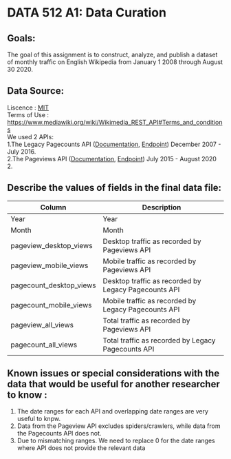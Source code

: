 # DATA 512 A1: Data Curation
## Goals:
The goal of this assignment is to construct, analyze, and publish a dataset of monthly traffic on English Wikipedia from January 1 2008 through August 30 2020.

## Data Source:
Liscence : [MIT](https://github.com/ankitapal189/data-512/blob/main/data-512-a1/LICENSE.md)<BR>
Terms of Use : https://www.mediawiki.org/wiki/Wikimedia_REST_API#Terms_and_conditions<BR>
We used 2 APIs:<BR>
1.The Legacy Pagecounts API ([Documentation](https://wikitech.wikimedia.org/wiki/Analytics/AQS/Legacy_Pagecounts), [Endpoint](https://wikimedia.org/api/rest_v1/#!/Pagecounts_data_(legacy)/get_metrics_legacy_pagecounts_aggregate_project_access_site_granularity_start_end))
December 2007 - July 2016.<BR>
2.The Pageviews API  ([Documentation](https://wikitech.wikimedia.org/wiki/Analytics/AQS/Pageviews), [Endpoint](https://wikimedia.org/api/rest_v1/#!/Pageviews_data/get_metrics_pageviews_aggregate_project_access_agent_granularity_start_end))
July 2015 - August 2020<BR>2.

## Describe the values of fields in the final data file:
| Column | Description |
|--------|-------------|
| Year | Year|
| Month | Month|			
| pageview_desktop_views | Desktop traffic as recorded by Pageviews API  |
| pageview_mobile_views | Mobile traffic as recorded by Pageviews API  |
| pagecount_desktop_views | Desktop traffic as recorded by Legacy Pagecounts API |
| pagecount_mobile_views |  Mobile traffic as recorded by Legacy Pagecounts API   |
| pageview_all_views | Total traffic as recorded by Pageviews API |
| pagecount_all_views | Total traffic as recorded by Legacy Pagecounts API |

## Known issues or special considerations with the data that would be useful for another researcher to know :
1. The date ranges for each API and overlapping date ranges are very useful to knpw. <BR>
2. Data from the Pageview API excludes spiders/crawlers, while data from the Pagecounts API does not. <BR>
3. Due to mismatching ranges. We need to replace 0 for the date ranges where API does not provide the relevant data
